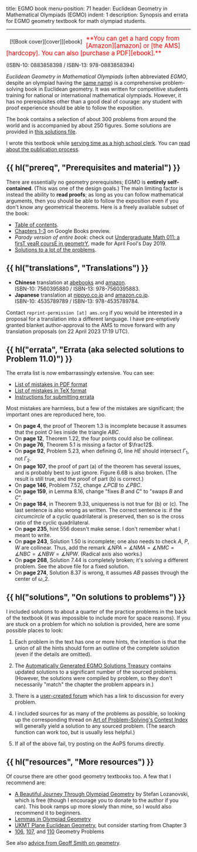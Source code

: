 title: EGMO book
menu-position: 71
header: Euclidean Geometry in Mathematical Olympiads (EGMO)
indent: 1
description: Synopsis and errata for EGMO geometry textbook for math olympiad students.

---

<span style="float:left;padding:10px;">
[![Book cover][cover]][ebook]
</span>

<span style="color:red; font-size: 120%;">
**You can get a hard copy from [Amazon][amazon] or [the AMS][hardcopy].
You can also [purchase a PDF][ebook].**
</span>

(ISBN-10: 0883858398 / ISBN-13: 978-0883858394)

_Euclidean Geometry in Mathematical Olympiads_ (often abbreviated _EGMO_,
despite an olympiad having the [same name][girls])
is a comprehensive problem-solving book in Euclidean geometry.
It was written for competitive students training for national
or international mathematical olympiads.
However, it has no prerequisites other than a good deal of courage:
any student with proof experience
should be able to follow the exposition.

The book contains a selection of about 300 problems from around the world
and is accompanied by about 250 figures.
Some solutions are provided in [this solutions file][agest].

I wrote this textbook while
[serving time as a high school clerk][fillblank].
You can [read about the publication process][publishing].

## {{ hl("prereq", "Prerequisites and material") }}

There are essentially no geometry prerequisites;
EGMO is **entirely self-contained**.
(This was one of the design goals.)
The main limiting factor is instead the ability to **read proofs**;
as long as you can follow mathematical arguments,
then you should be able to follow the exposition
even if you don't know any geometrical theorems.
Here is a freely available subset of the book:

- [Table of contents][toc].
- [Chapters 1-3][googlebook] on Google Books preview.
- _Parody version of entire book_: check out
  [Undergraduate Math 011: a firsT yeaR coursE in geometrY](textbooks/tr011ey.pdf),
  made for April Fool's Day 2019.
- [Solutions to a lot of the problems][agest].

## {{ hl("translations", "Translations") }}

- **Chinese** translation at
  [abebooks](https://www.abebooks.com/Euclidean-Geometry-Mathematical-OlympiadChinese-Edition-MEI/31089552348/bd)
  and [amazon](https://www.amazon.com/Euclidean-Geometry-Mathematical-Olympiad-Chinese/dp/7560395880).<br />
  ISBN-10: 7560395880 / ISBN-13: 978-7560395883.
- **Japanese** translation at
  [nippyo.co.jp](https://www.nippyo.co.jp/shop/book/8967.html)
  and [amazon.co.jp](https://www.amazon.co.jp/dp/4535789789).<br />
  ISBN-10: 4535789789 / ISBN-13: 978-4535789784.

Contact `reprint-permission [at] ams.org` if you would be interested in
a proposal for a translation into a different language.
I have pre-emptively granted blanket author-approval to the AMS
to move forward with any translation proposals (on 22 April 2023 17:19 UTC).

## {{ hl("errata", "Errata (aka selected solutions to Problem 11.0)") }}

The errata list is now embarrassingly extensive. You can see:

- [List of mistakes in PDF format](upload/geombook-errata.pdf)
- [List of mistakes in TeX format](https://github.com/vEnhance/egmo-book-errata)
- [Instructions for submitting errata](https://github.com/vEnhance/egmo-book-errata#submitting-more-errata)

Most mistakes are harmless, but a few of the mistakes are significant;
the important ones are reproduced here, too.

- On **page 4**, the proof of Theorem 1.3 is incomplete
  because it assumes that the point $O$ lies inside the triangle $ABC$.
- On **page 12**, Theorem 1.22, the four points could also be collinear.
- On **page 76**, Theorem 5.1 is missing a factor of $\frac12$.
- On **page 92**, Problem 5.23, when defining $G$, line $HE$ should intersect
  $\Gamma_1$, not $\Gamma_2$.
- On **page 107**, the proof of part (a) of the theorem
  has several issues, and is probably best to just ignore.
  Figure 6.6B is also broken.
  (The result is still true, and the proof of part (b) is correct.)
- On **page 146**, Problem 7.52, change $\angle PCB$ to $\angle PBC$.
- On **page 159**, in Lemma 8.16,
  change "fixes $B$ and $C$" to "swaps $B$ and $C$".
- On **page 184**, in Theorem 9.33, uniqueness is not true for (b) or (c).
  The last sentence is also wrong as written. The correct sentence is:
  if the _circumcircle_ of a cyclic quadrilateral is preserved,
  then so is the cross ratio of the cyclic quadrilateral.
- On **page 235**, hint 556 doesn't make sense.
  I don't remember what I meant to write.
- On **page 243**, Solution 1.50 is incomplete;
  one also needs to check $A$, $P$, $W$ are collinear.
  Thus, add the remark $\measuredangle NPA = \measuredangle NMA = \measuredangle NMC = \measuredangle NBC = \measuredangle NBW = \measuredangle NPW$.
  (Radical axis also works.)
- On **page 268**, Solution 7.44 is completely broken; it's solving a different
  problem. See the above file for a fixed solution.
- On **page 274**, Solution 8.37 is wrong, it assumes $AB$ passes through the center of $\omega\_2$.

## {{ hl("solutions", "On solutions to problems") }}

I included solutions to about a quarter of the
practice problems in the back of the textbook
(it was impossible to include more for space reasons).
If you are stuck on a problem for which no solution is provided,
here are some possible places to look:

1. Each problem in the text has one or more hints,
   the intention is that the union of all the hints
   should form an outline of the complete solution
   (even if the details are omitted).

2. The [Automatically Generated EGMO Solutions Treasury][agest]
   contains updated solutions to a significant number of the sourced problems.
   (However, the solutions were compiled by problem,
   so they don't necessarily "match" the chapter the problem appears in.)

3. There is a [user-created forum][userforum]
   which has a link to discussion for every problem.

4. I included sources for as many of the problems as possible,
   so looking up the corresponding thread on
   [Art of Problem-Solving's Contest Index][contests]
   will generally yield a solution to any sourced problem.
   (The search function can work too, but is usually less helpful.)

5. If all of the above fail, try posting on the AoPS forums directly.

[userforum]: https://artofproblemsolving.com/community/c618937h1605831_egmo_problem_discussions_links
[agest]: upload/AGEST.pdf

## {{ hl("resources", "More resources") }}

Of course there are other good geometry textbooks too.
A few that I recommend are:

- [A Beautiful Journey Through Olympiad Geometry][stefan] by Stefan Lozanovski,
  which is free (though I encourage you to donate to the author if you can).
  This book ramps up more slowly than mine,
  so I would also recommend it to beginners.
- [Lemmas in Olympiad Geometry][log]
- [UKMT Plane Euclidean Geometry][ukmt], but consider starting from Chapter 3
- [106][106], [107][107], and [110][110] Geometry Problems

See also [advice from Geoff Smith on geometry](https://people.bath.ac.uk/masgcs/geo.pdf).

[106]: https://www.awesomemath.org/product/106-geometry-problems-from-amsp/
[107]: https://www.awesomemath.org/product/107-geometry-problems-from-amy/
[110]: https://bookstore.ams.org/xyz-14/
[log]: https://www.awesomemath.org/product/lemmas-in-olympiad-geometry/
[stefan]: https://www.olympiadgeometry.com/
[ukmt]: https://shop.ukmt.org.uk/ukmt-books/plane-euclidean-geometry
[ebook]: https://bookstore.ams.org/prb-27/
[cover]: /static/egmo-cover.jpg
[googlebook]: https://books.google.com/books?id=47UaDAAAQBAJ&lpg=PP1&pg=PP1#v=onepage&q&f=false
[amazon]: https://www.amazon.com/Euclidean-Geometry-Mathematical-Olympiads-Problem/dp/1470466201
[hardcopy]: https://bookstore.ams.org/prb-27/
[girls]: https://www.egmo.org/
[contests]: https://artofproblemsolving.com/community/c13_contests
[fillblank]: https://blog.evanchen.cc/2016/05/27/fill-in-the-blank/
[publishing]: https://blog.evanchen.cc/2016/11/11/notes-on-publishing-my-textbook/
[toc]: https://www.maa.org/sites/default/files/pdf/pubs/books/EGMO_TOC.pdf

